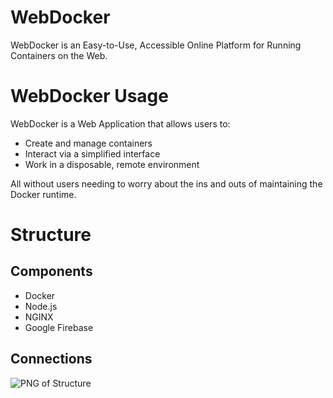 # WebDocker

WebDocker is an Easy-to-Use, Accessible Online Platform for Running Containers on the Web.

# WebDocker Usage
WebDocker is a Web Application that allows users to:
* Create and manage containers
* Interact via a simplified interface
* Work in a disposable, remote environment

All without users needing to worry about the ins and outs of maintaining the Docker runtime.

# Structure
## Components
* Docker
* Node.js
* NGINX
* Google Firebase

## Connections
![PNG of Structure](https://github.com/bremwhit/WebDocker/READMEimgs/addition.gif)
